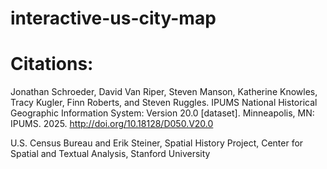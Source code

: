 # interactive-us-city-map



# Citations:

Jonathan Schroeder, David Van Riper, Steven Manson, Katherine Knowles, Tracy Kugler, Finn Roberts, and Steven Ruggles. IPUMS National Historical Geographic Information System: Version 20.0 [dataset]. Minneapolis, MN: IPUMS. 2025. http://doi.org/10.18128/D050.V20.0

U.S. Census Bureau and Erik Steiner, Spatial History Project, Center for Spatial and Textual Analysis, Stanford University